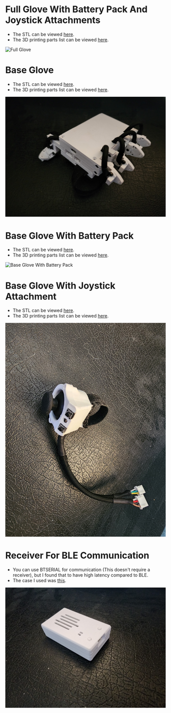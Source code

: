 # Full Glove With Battery Pack And Joystick Attachments
* The STL can be viewed [here](https://github.com/TjadenWright/VR-Glove/blob/main/Hardware/3D%20Print/STLs/Full%20Glove/fullGlove%20v1.stl).
* The 3D printing parts list can be viewed [here](https://github.com/TjadenWright/VR-Glove/blob/main/Hardware/3D%20Print/STLs/Full%20Glove/README.md).
<img src="https://github.com/TjadenWright/VR-Glove/blob/main/Images%20And%20Videos/FrontViewOfFullGlove.png" alt="Full Glove" title="Full Glove" />

# Base Glove
* The STL can be viewed [here](https://github.com/TjadenWright/VR-Glove/blob/main/Hardware/3D%20Print/STLs/Base%20Glove/baseGlove%20v1.stl).
* The 3D printing parts list can be viewed [here](https://github.com/TjadenWright/VR-Glove/blob/main/Hardware/3D%20Print/STLs/Base%20Glove/README.md).
<img src="https://github.com/TjadenWright/VR-Glove/blob/main/Images%20And%20Videos/FrontViewOfBaseGlove.jpg" alt="Base Glove" title="Base Glove" />

# Base Glove With Battery Pack
* The STL can be viewed [here](https://github.com/TjadenWright/VR-Glove/blob/main/Hardware/3D%20Print/STLs/Base%20Glove%20+%20Battery%20Pack/baseGloveAndBatteryPack%20v1.stl).
* The 3D printing parts list can be viewed [here](https://github.com/TjadenWright/VR-Glove/blob/main/Hardware/3D%20Print/STLs/Base%20Glove%20+%20Battery%20Pack/README.md).
<img src="https://github.com/TjadenWright/VR-Glove/blob/main/Images%20And%20Videos/FrontViewOfBaseGloveAndBatteryPack.png" alt="Base Glove With Battery Pack" title="Base Glove With Battery Pack" />

# Base Glove With Joystick Attachment
* The STL can be viewed [here](https://github.com/TjadenWright/VR-Glove/blob/main/Hardware/3D%20Print/STLs/Base%20Glove%20+%20Joystick/baseGloveAndJoystick%20v1.stl).
* The 3D printing parts list can be viewed [here](https://github.com/TjadenWright/VR-Glove/blob/main/Hardware/3D%20Print/STLs/Base%20Glove%20+%20Joystick/README.md).
<img src="https://github.com/TjadenWright/VR-Glove/blob/main/Images%20And%20Videos/Joystick.jpg" alt="Joystick" title="Joystick" />

# Receiver For BLE Communication
* You can use BTSERIAL for communication (This doesn't require a receiver), but I found that to have high latency compared to BLE.
* The case I used was [this](https://www.thingiverse.com/thing:3853287).
<img src="https://github.com/TjadenWright/VR-Glove/blob/main/Images%20And%20Videos/Receiver.jpg" alt="Reciever" title="Reciever" />